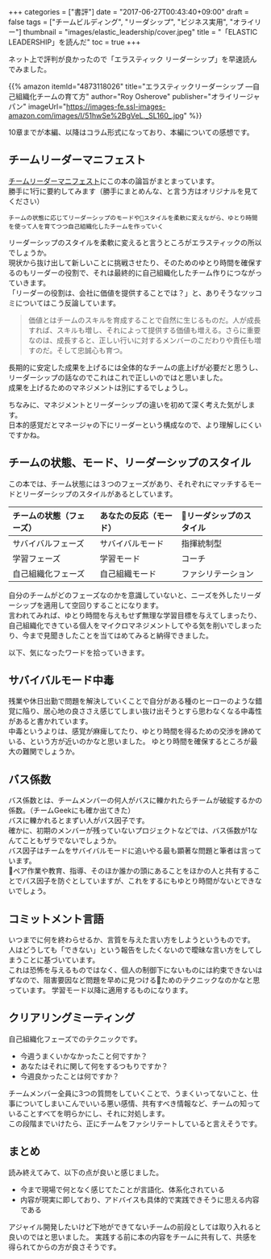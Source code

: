 +++
categories = ["書評"]
date = "2017-06-27T00:43:40+09:00"
draft = false
tags = ["チームビルディング", "リーダシップ", "ビジネス実用", "オライリー"]
thumbnail = "images/elastic_leadership/cover.jpeg"
title = "「ELASTIC LEADERSHIP」を読んだ"
toc = true
+++

ネット上で評判が良かったので「エラスティック リーダーシップ」を早速読んでみました。

{{% amazon
  itemId="4873118026"
  title="エラスティックリーダーシップ ―自己組織化チームの育て方"
  author="Roy Osherove"
  publisher="オライリージャパン"
  imageUrl="https://images-fe.ssl-images-amazon.com/images/I/51hwSe%2BgVeL._SL160_.jpg"
%}}

10章までが本編、以降はコラム形式になっており、本編についての感想です。  

## チームリーダーマニフェスト

[チームリーダーマニフェスト](http://5whys.com/manifesto/)にこの本の論旨がまとまっています。  
勝手に1行に要約してみます（勝手にまとめんな、と言う方はオリジナルを見てください）

```
チームの状態に応じてリーダーシップのモードやスタイルを柔軟に変えながら、ゆとり時間を使って人を育てつつ自己組織化したチームを作っていく
```

リーダーシップのスタイルを柔軟に変えると言うところがエラスティックの所以でしょうか。  
現状から抜け出して新しいことに挑戦させたり、そのためのゆとり時間を確保するのもリーダーの役割で、それは最終的に自己組織化したチーム作りにつながっていきます。  
「リーダーの役割は、会社に価値を提供することでは？」と、ありそうなツッコミについてはこう反論しています。

>価値とはチームのスキルを育成することで自然に生じるものだ。人が成長すれば、スキルも増し、それによって提供する価値も増える。さらに重要なのは、成長すると、正しい行いに対するメンバーのこだわりや責任も増すのだ。そして忠誠心も育つ。

長期的に安定した成果を上げるには全体的なチームの底上げが必要だと思うし、リーダーシップの話なのでこれはこれで正しいのではと思いました。  
成果を上げるためのマネジメントは別にするでしょうし。  

ちなみに、マネジメントとリーダーシップの違いを初めて深く考えた気がします。  
日本的感覚だとマネージャの下にリーダーという構成なので、より理解しにくいですかね。

## チームの状態、モード、リーダーシップのスタイル
この本では、チーム状態には３つのフェーズがあり、それぞれにマッチするモードとリーダーシップのスタイルがあるとしています。

|チームの状態（フェーズ）|あなたの反応（モード）|リーダシップのスタイル|
|:-------------------|:-----------------|:------------------|
|サバイバルフェーズ     |サバイバルモード     |指揮統制型          |
|学習フェーズ          |学習モード          |コーチ              |
|自己組織化フェーズ     |自己組織モード       |ファシリテーション   |

自分のチームがどのフェーズなのかを意識していないと、ニーズを外したリーダーシップを適用して空回りすることになります。  
言われてみれば、ゆとり時間を与えもせず無理な学習目標を与えてしまったり、自己組織化できている個人をマイクロマネジメントしてやる気を削いでしまったり、今まで見聞きしたことを当てはめてみると納得できました。  

以下、気になったワードを拾っていきます。

## サバイバルモード中毒
残業や休日出勤で問題を解決していくことで自分がある種のヒーローのような錯覚に陥り、居心地の良ささえ感じてしまい抜け出そうとすら思わなくなる中毒性があると書かれています。  
中毒というよりは、感覚が麻痺してたり、ゆとり時間を得るための交渉を諦めている、という方が近いのかなと思いました。
ゆとり時間を確保するところが最大の難関でしょうか。

## バス係数
バス係数とは、チームメンバーの何人がバスに轢かれたらチームが破綻するかの係数。（チームGeekにも確か出てきた）  
バスに轢かれるとまずい人がバス因子です。  
確かに、初期のメンバーが残っていないプロジェクトなどでは、バス係数が1なんてこともザラでないでしょうか。  
バス因子はチームをサバイバルモードに追いやる最も顕著な問題と筆者は言っています。  
ペア作業や教育、指導、そのほか誰かの頭にあることをほかの人と共有することでバス因子を防ぐとしていますが、これをするにもゆとり時間がないとできないでしょう。

## コミットメント言語
いつまでに何を終わらせるか、言質を与えた言い方をしようというものです。  
人はどうしても「できない」という報告をしたくないので曖昧な言い方をしてしまうことに基づいています。  
これは恐怖を与えるものではなく、個人の制御下にないものには約束できないはずなので、阻害要因など問題を早めに見つけるためのテクニックなのかなと思っています。
学習モード以降に適用するものになります。

## クリアリングミーティング
自己組織化フェーズでのテクニックです。  

- 今週うまくいかなかったこと何ですか？
- あなたはそれに関して何をするつもりですか？
- 今週良かったことは何ですか？ 

チームメンバー全員に3つの質問をしていくことで、うまくいってないこと、仕事についてしまいこんでいいる悪い感情、共有すべき情報など、チームの知っていることすべてを明らかにし、それに対処します。  
この段階までいけたら、正にチームをファシリテートしていると言えそうです。

## まとめ
読み終えてみて、以下の点が良いと感じました。

- 今まで現場で何となく感じてたことが言語化、体系化されている
- 内容が現実に即しており、アドバイスも具体的で実践できそうに思える内容である

アジャイル開発したいけど下地ができてないチームの前段としては取り入れると良いのではと思いました。
実践する前に本の内容をチームに共有して、共感を得られてからの方が良さそうです。

